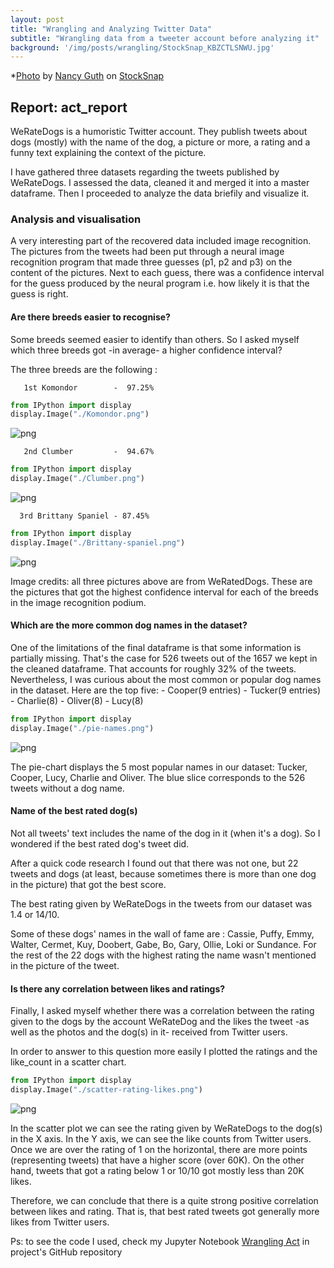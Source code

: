 ```yaml
---
layout: post
title: "Wrangling and Analyzing Twitter Data"
subtitle: "Wrangling data from a tweeter account before analyzing it"
background: '/img/posts/wrangling/StockSnap_KBZCTLSNWU.jpg'  
---
```

*<a href="https://stocksnap.io/photo/boxerdog-portrait-KBZCTLSNWU">Photo</a> by <a href="https://stocksnap.io/author/nancyguth">Nancy Guth</a> on <a href="https://stocksnap.io">StockSnap</a>

## Report: act_report

WeRateDogs is a humoristic Twitter account. They publish tweets about dogs (mostly) with the name of the dog, a picture or more, a rating and a funny text explaining the context of the picture.

I have gathered three datasets regarding the tweets published by WeRateDogs. I assessed the data, cleaned it and merged it into a master dataframe. Then I proceeded to analyze the data briefily and visualize it.

### Analysis and visualisation

A very interesting part of the recovered data included image recognition. The pictures from the tweets had been put through a neural image recognition program that made three guesses (p1, p2 and p3) on the content of the pictures. Next to each guess, there was a confidence interval for the guess produced by the neural program i.e. how likely it is that the guess is right.


#### Are there breeds easier to recognise?

Some breeds seemed easier to identify than others. So I asked myself which three breeds got -in average- a higher confidence interval? 

The three breeds are the following :

       1st Komondor        -  97.25%
       


```python
from IPython import display
display.Image("./Komondor.png")
```




    
![png](\img\posts\wrangling\output_2_0.png)
    



       2nd Clumber         -  94.67%
      


```python
from IPython import display
display.Image("./Clumber.png")
```




    
![png](\img\posts\wrangling\output_4_0.png)
    



      3rd Brittany Spaniel - 87.45%


```python
from IPython import display
display.Image("./Brittany-spaniel.png")
```




    
![png](\img\posts\wrangling\output_6_0.png)
    



Image credits: all three pictures above are from WeRatedDogs. These are the pictures that got the highest confidence interval for each of the breeds in the image recognition podium.

#### Which are the more common dog names in the dataset?

  One of the limitations of the final dataframe is that some information is partially missing. That's the case for 526 tweets out of the 1657 we kept in the cleaned dataframe. That accounts for roughly 32% of the tweets. 
  Nevertheless, I was curious about the most common or popular dog names in the dataset. Here are the top five: 
        - Cooper(9 entries) 
        - Tucker(9 entries)
        - Charlie(8) 
        - Oliver(8)
        - Lucy(8)



```python
from IPython import display
display.Image("./pie-names.png")
```




    
![png](\img\posts\wrangling\output_9_0.png)
    



The pie-chart displays the 5 most popular names in our dataset: Tucker, Cooper, Lucy, Charlie and Oliver. The blue slice corresponds to the 526 tweets without a dog name.

#### Name of the best rated dog(s)

Not all tweets' text includes the name of the dog in it (when it's a dog). So I wondered if the best rated dog's tweet did. 

After a quick code research I found out that there was not one, but 22 tweets and dogs (at least, because sometimes there is more than one dog in the picture) that got the best score.

The best rating given by WeRateDogs in the tweets from our dataset was 1.4 or 14/10.

Some of these dogs' names in the wall of fame are : Cassie, Puffy, Emmy, Walter, Cermet, Kuy, Doobert, Gabe, Bo, Gary, Ollie, Loki or Sundance. For the rest of the 22 dogs with the highest rating the name wasn't mentioned in the picture of the tweet. 


#### Is there any correlation between likes and ratings?

Finally, I asked myself whether there was a correlation between the rating given to the dogs by the account WeRateDog and the likes the tweet -as well as the photos and the dog(s) in it- received from Twitter users.

In order to answer to this question more easily I plotted the ratings and the like_count in a scatter chart.


```python
from IPython import display
display.Image("./scatter-rating-likes.png")
```




    
![png](\img\posts\wrangling\output_14_0.png)
    



In the scatter plot we can see the rating given by WeRateDogs to the dog(s) in the X axis. In the Y axis, we can see the like counts from Twitter users. Once we are over the rating of 1 on the horizontal, there are more points (representing tweets) that have a higher score (over 60K). On the other hand, tweets that got a rating below 1 or 10/10 got mostly less than 20K likes.



Therefore, we can conclude that there is a quite strong positive correlation between likes and rating. That is, that best rated tweets got generally more likes from Twitter users.

Ps: to see the code I used, check my Jupyter Notebook <a href="https://github.com/Pitxunet/Wrangling-and-Analyzing-Twitter-Data/blob/main/wrangle_act.ipynb">Wrangling Act</a> in project's GitHub repository
